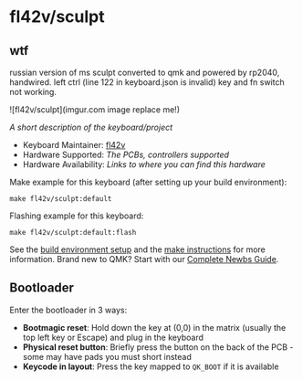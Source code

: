 # fl42v/sculpt

## wtf

russian version of ms sculpt converted to qmk and powered by rp2040, handwired. left ctrl (line 122 in keyboard.json is invalid) key and fn switch not working.

![fl42v/sculpt](imgur.com image replace me!)

*A short description of the keyboard/project*

* Keyboard Maintainer: [fl42v](https://github.com/fl42v)
* Hardware Supported: *The PCBs, controllers supported*
* Hardware Availability: *Links to where you can find this hardware*

Make example for this keyboard (after setting up your build environment):

    make fl42v/sculpt:default

Flashing example for this keyboard:

    make fl42v/sculpt:default:flash

See the [build environment setup](https://docs.qmk.fm/#/getting_started_build_tools) and the [make instructions](https://docs.qmk.fm/#/getting_started_make_guide) for more information. Brand new to QMK? Start with our [Complete Newbs Guide](https://docs.qmk.fm/#/newbs).

## Bootloader

Enter the bootloader in 3 ways:

* **Bootmagic reset**: Hold down the key at (0,0) in the matrix (usually the top left key or Escape) and plug in the keyboard
* **Physical reset button**: Briefly press the button on the back of the PCB - some may have pads you must short instead
* **Keycode in layout**: Press the key mapped to `QK_BOOT` if it is available
